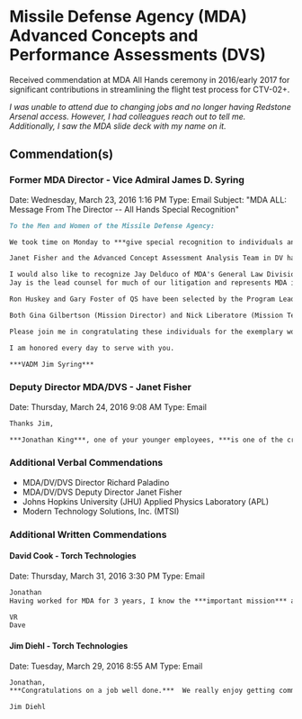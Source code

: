 # Missile Defense Agency (MDA) Advanced Concepts and Performance Assessments (DVS)

Received commendation at MDA All Hands ceremony in 2016/early 2017 for significant contributions in streamlining the flight test process for CTV-02+.

*I was unable to attend due to changing jobs and no longer having Redstone Arsenal access.  However, I had colleagues reach out to tell me.  Additionally, I saw the MDA slide deck with my name on it.*

## Commendation(s)

### Former MDA Director - Vice Admiral James D. Syring

Date:  Wednesday, March 23, 2016 1:16 PM
Type:  Email
Subject:  "MDA ALL:  Message From The Director -- All Hands Special Recognition"

```markdown
To the Men and Women of the Missile Defense Agency:

We took time on Monday to ***give special recognition to individuals and teams who have excelled in their jobs and truly made a difference within the Agency***.  I would like to recognize ***a few additional individuals for their outstanding achievements to both the Agency and their organizations***.

Janet Fisher and the Advanced Concept Assessment Analysis Team in DV have ***distinguished themselves with their outstanding work*** to prepare for, execute, and analyze the results from our Reaper campaign during the January GM controlled test vehicle flight test (CTV-02+).  Their work is establishing the analytical and empirical evidence necessary for us to expand the sensor grid options we can provide to the warfighter in the future.

I would also like to recognize Jay Delduco of MDA's General Law Division.
Jay is the lead counsel for much of our litigation and represents MDA in personnel appeals in Federal Court and before the Merit Systems Protection Board.  Jay recently persuaded the Merit Systems Protection Board to find in favor of MDA and uphold MDA's action to suspend an employee's access to classified information based upon employee's conduct, benefiting both MDA and the entire Department of Defense.

Ron Huskey and Gary Foster of QS have been selected by the Program Lead Production, Quality, and Manufacturing (PQM) Key Leadership Position (KLP) Joint Qualification Board to fill DoD PQM Key Leadership Positions.  They were the only personnel selected from within the pool of DoD qualified candidates by the PQM KLP Board this year.

Both Gina Gilbertson (Mission Director) and Nick Liberatore (Mission Test Director) from DT should be recognized for their efforts in ensuring the successful execution of Ground-Based Midcourse Defense (GM) Controlled Test Vehicle (CTV)-02+.  This test was a key step in meeting the Secretary of Defense's mandate for the deployment of 44 GBIs by the end of 2017.  While this was a true team effort, Gina and Nick distinguished themselves by overcoming numerous technical and programmatic challenges, routinely interfacing with executive leadership, and keeping a large and diverse team on track.

Please join me in congratulating these individuals for the exemplary work on behalf of the missile defense mission.

I am honored every day to serve with you.

***VADM Jim Syring***
```

### Deputy Director MDA/DVS - Janet Fisher

Date:  Thursday, March 24, 2016 9:08 AM
Type:  Email

```markdown
Thanks Jim,

***Jonathan King***, one of your younger employees, ***is one of the critical team members who really deserve this recognition!***
```

### Additional Verbal Commendations

- MDA/DV/DVS Director Richard Paladino
- MDA/DV/DVS Deputy Director Janet Fisher
- Johns Hopkins University (JHU) Applied Physics Laboratory (APL)
- Modern Technology Solutions, Inc. (MTSI)

### Additional Written Commendations

#### David Cook - Torch Technologies

Date:  Thursday, March 31, 2016 3:30 PM
Type:  Email

```markdown
Jonathan
Having worked for MDA for 3 years, I know the ***important mission*** and ***high standards*** that have for contractor performance.  Well done!

VR
Dave
```

#### Jim Diehl - Torch Technologies

Date:  Tuesday, March 29, 2016 8:55 AM
Type:  Email

```markdown
Jonathan,
***Congratulations on a job well done.***  We really enjoy getting comments like this.  ***Keep up the outstanding work!***

Jim Diehl
```
